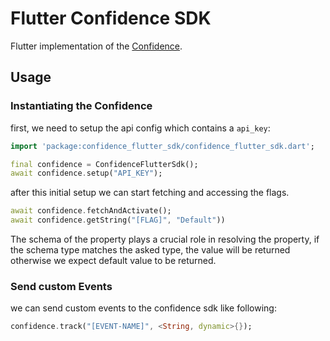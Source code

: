 # Flutter Confidence SDK

Flutter implementation of the [Confidence](https://confidence.spotify.com/).

## Usage

### Instantiating the Confidence

first, we need to setup the api config which contains a `api_key`:

```dart
import 'package:confidence_flutter_sdk/confidence_flutter_sdk.dart';

final confidence = ConfidenceFlutterSdk();
await confidence.setup("API_KEY");
```

after this initial setup we can start fetching and accessing the flags. 

```dart
await confidence.fetchAndActivate();
await confidence.getString("[FLAG]", "Default"))
```

The schema of the property plays a crucial role in resolving the property, if the schema type matches the asked type, the value will be returned otherwise
we expect default value to be returned.

### Send custom Events
we can send custom events to the confidence sdk like following:

```dart
confidence.track("[EVENT-NAME]", <String, dynamic>{});
```